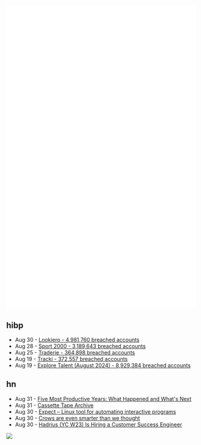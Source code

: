 ![Metrics](https://raw.githubusercontent.com/phixion/phixion/master/metrics.svg)

## hibp

<!--
for https://github.com/phixion/phixion/blob/main/.github/workflows/feeds.yml
-->
<!--START_SECTION:haveibeenpwnd-->
- Aug 30 - [Lookiero - 4,981,760 breached accounts](https://haveibeenpwned.com/PwnedWebsites#Lookiero)
- Aug 28 - [Sport 2000 - 3,189,643 breached accounts](https://haveibeenpwned.com/PwnedWebsites#Sport2000)
- Aug 25 - [Traderie - 364,898 breached accounts](https://haveibeenpwned.com/PwnedWebsites#Traderie)
- Aug 19 - [Tracki - 372,557 breached accounts](https://haveibeenpwned.com/PwnedWebsites#Tracki)
- Aug 19 - [Explore Talent (August 2024) - 8,929,384 breached accounts](https://haveibeenpwned.com/PwnedWebsites#ExploreTalentAug2024)
<!--END_SECTION:haveibeenpwnd-->

## hn

<!--
for https://github.com/phixion/phixion/blob/main/.github/workflows/feeds.yml
-->
<!--START_SECTION:hn-->
- Aug 31 - [Five Most Productive Years: What Happened and What's Next](https://writings.stephenwolfram.com/2024/08/five-most-productive-years-what-happened-and-whats-next/)
- Aug 31 - [Cassette Tape Archive](http://www.tapedeck.org/index.php)
- Aug 30 - [Expect – Linux tool for automating interactive programs](https://linux.die.net/man/1/expect)
- Aug 30 - [Crows are even smarter than we thought](https://nautil.us/crows-are-even-smarter-than-we-thought-820066/)
- Aug 30 - [Hadrius (YC W23) Is Hiring a Customer Success Engineer](https://www.ycombinator.com/companies/hadrius/jobs/m6sc1Vl-customer-success-engineer)
<!--END_SECTION:hn-->

<!--
for https://yhype.me
-->
![](https://hit.yhype.me/github/profile?user_id=13013670)
